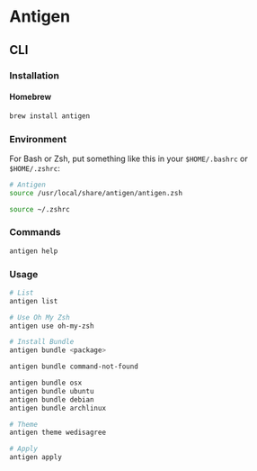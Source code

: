 # Antigen

## CLI

### Installation

#### Homebrew

```sh
brew install antigen
```

### Environment

For Bash or Zsh, put something like this in your `$HOME/.bashrc` or `$HOME/.zshrc`:

```sh
# Antigen
source /usr/local/share/antigen/antigen.zsh
```

```sh
source ~/.zshrc
```

### Commands

```sh
antigen help
```

### Usage

```sh
# List
antigen list

# Use Oh My Zsh
antigen use oh-my-zsh

# Install Bundle
antigen bundle <package>

antigen bundle command-not-found

antigen bundle osx
antigen bundle ubuntu
antigen bundle debian
antigen bundle archlinux

# Theme
antigen theme wedisagree

# Apply
antigen apply
```
